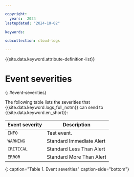 ```yaml
---

copyright:
  years:  2024
lastupdated: "2024-10-02"

keywords:

subcollection: cloud-logs

---
```


{{site.data.keyword.attribute-definition-list}}

# Event severities
{: #event-severities}


The following table lists the severities that {{site.data.keyword.logs_full_notm}} can send to {{site.data.keyword.en_short}}:


| Event severity       | Description |
|----------------------|-------------|
| `INFO`               | Test event. |
| `WARNING`            | Standard Immediate Alert |
| `CRITICAL`           | Standard Less Than Alert |
| `ERROR`              | Standard More Than Alert |
{: caption="Table 1. Event severities" caption-side="bottom"}
